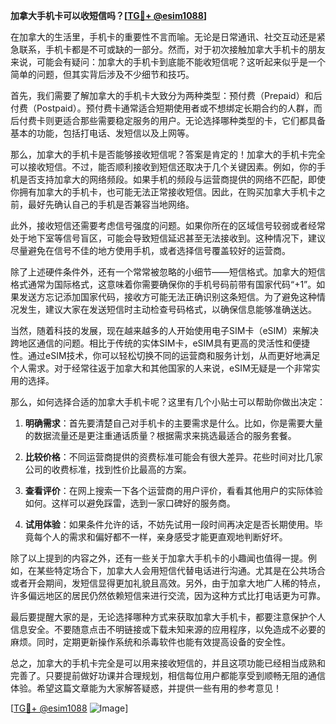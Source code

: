 **加拿大手机卡可以收短信吗？[[TG💪+ @esim1088](https://t.me/s/esim1088)]**

在加拿大的生活里，手机卡的重要性不言而喻。无论是日常通讯、社交互动还是紧急联系，手机卡都是不可或缺的一部分。然而，对于初次接触加拿大手机卡的朋友来说，可能会有疑问：加拿大的手机卡到底能不能收短信呢？这听起来似乎是一个简单的问题，但其实背后涉及不少细节和技巧。

首先，我们需要了解加拿大的手机卡大致分为两种类型：预付费（Prepaid）和后付费（Postpaid）。预付费卡通常适合短期使用者或不想绑定长期合约的人群，而后付费卡则更适合那些需要稳定服务的用户。无论选择哪种类型的卡，它们都具备基本的功能，包括打电话、发短信以及上网等。

那么，加拿大的手机卡是否能够接收短信呢？答案是肯定的！加拿大的手机卡完全可以接收短信。不过，能否顺利接收到短信还取决于几个关键因素。例如，你的手机是否支持加拿大的网络频段。如果手机的频段与运营商提供的网络不匹配，即使你拥有加拿大的手机卡，也可能无法正常接收短信。因此，在购买加拿大手机卡之前，最好先确认自己的手机是否兼容当地网络。

此外，接收短信还需要考虑信号强度的问题。如果你所在的区域信号较弱或者经常处于地下室等信号盲区，可能会导致短信延迟甚至无法接收到。这种情况下，建议尽量避免在信号不佳的地方使用手机，或者选择信号覆盖较好的运营商。

除了上述硬件条件外，还有一个常常被忽略的小细节——短信格式。加拿大的短信格式通常为国际格式，这意味着你需要确保你的手机号码前带有国家代码“+1”。如果发送方忘记添加国家代码，接收方可能无法正确识别这条短信。为了避免这种情况发生，建议大家在发送短信时主动检查号码格式，以确保信息能够准确送达。

当然，随着科技的发展，现在越来越多的人开始使用电子SIM卡（eSIM）来解决跨地区通信的问题。相比于传统的实体SIM卡，eSIM具有更高的灵活性和便捷性。通过eSIM技术，你可以轻松切换不同的运营商和服务计划，从而更好地满足个人需求。对于经常往返于加拿大和其他国家的人来说，eSIM无疑是一个非常实用的选择。

那么，如何选择合适的加拿大手机卡呢？这里有几个小贴士可以帮助你做出决定：

1. **明确需求**：首先要清楚自己对手机卡的主要需求是什么。比如，你是需要大量的数据流量还是更注重通话质量？根据需求来挑选最适合的服务套餐。
   
2. **比较价格**：不同运营商提供的资费标准可能会有很大差异。花些时间对比几家公司的收费标准，找到性价比最高的方案。
   
3. **查看评价**：在网上搜索一下各个运营商的用户评价，看看其他用户的实际体验如何。这样可以避免踩雷，选到一家口碑好的服务商。
   
4. **试用体验**：如果条件允许的话，不妨先试用一段时间再决定是否长期使用。毕竟每个人的需求和偏好都不一样，亲身感受才能更直观地判断好坏。

除了以上提到的内容之外，还有一些关于加拿大手机卡的小趣闻也值得一提。例如，在某些特定场合下，加拿大人会用短信代替电话进行沟通。尤其是在公共场合或者开会期间，发短信显得更加礼貌且高效。另外，由于加拿大地广人稀的特点，许多偏远地区的居民仍然依赖短信来进行交流，因为这种方式比打电话更为可靠。

最后要提醒大家的是，无论选择哪种方式来获取加拿大手机卡，都要注意保护个人信息安全。不要随意点击不明链接或下载未知来源的应用程序，以免造成不必要的麻烦。同时，定期更新操作系统和杀毒软件也能有效提高设备的安全性。

总之，加拿大的手机卡完全是可以用来接收短信的，并且这项功能已经相当成熟和完善了。只要提前做好功课并合理规划，相信每位用户都能享受到顺畅无阻的通信体验。希望这篇文章能为大家解答疑惑，并提供一些有用的参考意见！

[[TG💪+ @esim1088](https://t.me/s/esim1088) ![Image](https://i.postimg.cc/4NQfJmqS/Snipaste-2025-05-13-00-14-12.png)]